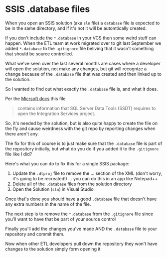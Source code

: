 # SSIS .database files

When you open an SSIS solution (aka `sln` file) a `database` file is expected to be in the same directory, and if it's not it will be automtically created.

If you don't include the `*.database` in your VCS then some weird stuff can happen. When the ETL team at work migrated over to git last September we added `*.database` to the `.gitignore` file beliving that it wasn't something that should be source controlled. 

What we've seen over the last several months are cases where a developer will open the solution, not make any changes, but git will recognize a change because of the `.database` file that was created and then linked up to the solution. 

So I wanted to find out what exactly the `.database` file is, and what it does. 

Per the [Micrsoft docs](https://learn.microsoft.com/en-us/sql/integration-services/integration-services-ssis-projects-and-solutions?view=sql-server-ver16&redirectedfrom=MSDN#files-in-integration-services-projects) this file

> contains information that SQL Server Data Tools (SSDT) requires to open the Integration Services project.

So, it's needed by the solution, but is also quite happy to create the file on the fly and cause weirdness with the git repo by reporting changes when there aren't any.

The fix for this of course is to just make sure that the `.database` file is part of the repository initially, but what do you do if you added it to the `.gitignore` file like I did? 

Here's what you can do to fix this for a single SSIS package:

1. Update the `.dtproj` file to remove the <database> ... </database> section of the XML (don't worry, it's going to be recreated!) ... you can do this in an app like Notepad++
2. Delete all of the `.database` files from the solution directory
3. Open the Solution (`sln`) in Visual Studio

Once that's done you should have a good `.database` file that doesn't have any extra numbers in the name of the file. 

The next step is to remove the `*.database` from the `.gitignore` file since you'll want to have that be part of your source control

Finally you'll add the changes you've made AND the `.database` file to your repository and commit them.

Now when other ETL developers pull down the repository they won't have changes to the solution simply form opening it